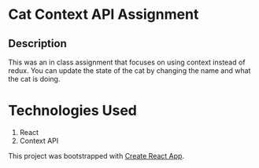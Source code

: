 # Cat Context API Assignment

## Description 

This was an in class assignment that focuses on using context instead of redux. You can update the state of the cat by changing the name and what the cat is doing.

# Technologies Used

1. React
2. Context API

This project was bootstrapped with [Create React App](https://github.com/facebook/create-react-app).

